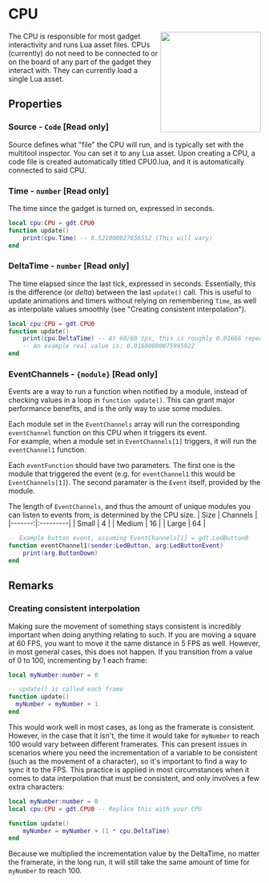 # CPU

<img src="https://docs.retrogadgets.game/api/modules/CPU.png" width="200" align="right">

The CPU is responsible for most gadget interactivity and runs Lua asset files. CPUs (currently) do not need to be connected to or on the board of any part of the gadget they interact with. They can currently load a single Lua asset.

## Properties

### Source - `Code` **[Read only]**
Source defines what "file" the CPU will run, and is typically set with the multitool inspector. You can set it to any Lua asset. Upon creating a CPU, a code file is created automatically titled CPU0.lua, and it is automatically connected to said CPU.

### Time - `number` **[Read only]**
The time since the gadget is turned on, expressed in seconds.

```lua
local cpu:CPU = gdt.CPU0
function update()
	print(cpu.Time) -- 0.521000027656552 (This will vary)
end
```

### DeltaTime - `number` **[Read only]**
The time elapsed since the last tick, expressed in seconds. Essentially, this is the difference (or _delta_) between the last `update()` call. This is useful to update animations and timers without relying on remembering `Time`, as well as interpolate values smoothly (see "Creating consistent interpolation").

```lua
local cpu:CPU = gdt.CPU0
function update()
	print(cpu.DeltaTime) -- At 60/60 tps, this is roughly 0.01666 repeating.
	-- An example real value is: 0.01600000075995922
end
```

### EventChannels - `{module}` **[Read only]**
Events are a way to run a function when notified by a module, instead of checking values in a loop in `function update()`. This can grant major performance benefits, and is the only way to use some modules.

Each module set in the `EventChannels` array will run the corresponding `eventChannel` function on this CPU when it triggers its event.  
For example, when a module set in `EventChannels[1]` triggers, it will run the `eventChannel1` function.

Each `eventFunction` should have two parameters. The first one is the module that triggered the event (e.g. for `eventChannel1` this would be `EventChannels[1]`). The second paramater is the `Event` itself, provided by the module.

The length of `EventChannels`, and thus the amount of unique modules you can listen to events from, is determined by the CPU size.
|   Size | Channels |
|-------:|:---------|
|  Small | 4        |
| Medium | 16       |
|  Large | 64       |

```lua
-- Example button event, assuming EventChannels[1] = gdt.LedButton0
function eventChannel1(sender:LedButton, arg:LedButtonEvent)
	print(arg.ButtonDown)
end
```

## Remarks

### Creating consistent interpolation

<!-- not sure if retro gadgets handles deltatime already? remove this section if that's the case -->

Making sure the movement of something stays consistent is incredibly important when doing anything relating to such. If you are moving a square at 60 FPS, you want to move it the same distance in 5 FPS as well. However, in most general cases, this does not happen. If you transition from a value of 0 to 100, incrementing by 1 each frame:
```lua
local myNumber:number = 0

-- update() is called each frame
function update()
  myNumber = myNumber + 1
end
```

This would work well in most cases, as long as the framerate is consistent. However, in the case that it isn't, the time it would take for `myNumber` to reach 100 would vary between different framerates. This can present issues in scenarios where you need the incrementation of a variable to be consistent (such as the movement of a character), so it's important to find a way to sync it to the FPS. This practice is applied in most circumstances when it comes to data interpolation that must be consistent, and only involves a few extra characters:

```lua
local myNumber:number = 0
local cpu:CPU = gdt.CPU0 -- Replace this with your CPU

function update()
	myNumber = myNumber + (1 * cpu.DeltaTime)
end
```

Because we multiplied the incrementation value by the DeltaTime, no matter the framerate, in the long run, it will still take the same amount of time for `myNumber` to reach 100.
